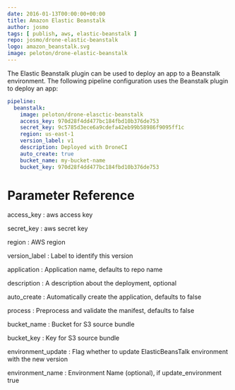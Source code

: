 ```yaml
---
date: 2016-01-13T00:00:00+00:00
title: Amazon Elastic Beanstalk
author: josmo
tags: [ publish, aws, elastic-beanstalk ]
repo: josmo/drone-elastic-beanstalk
logo: amazon_beanstalk.svg
image: peloton/drone-elastic-beanstalk
---
```


The Elastic Beanstalk plugin can be used to deploy an app to a Beanstalk environment. The following pipeline configuration uses the Beanstalk plugin to deploy an app:

```yaml
pipeline:
  beanstalk:
    image: peloton/drone-elasctic-beanstalk
    access_key: 970d28f4dd477bc184fbd10b376de753
    secret_key: 9c5785d3ece6a9cdefa42eb99b58986f9095ff1c
    region: us-east-1
    version_label: v1
    description: Deployed with DroneCI
    auto_create: true
    bucket_name: my-bucket-name
    bucket_key: 970d28f4dd477bc184fbd10b376de753
```

# Parameter Reference

access_key
: aws access key

secret_key
: aws secret key

region
: AWS region

version_label
: Label to identify this version

application
: Application name, defaults to repo name

description
: A description about the deployment, optional

auto_create
: Automatically create the application, defaults to false

process
: Preprocess and validate the manifest, defaults to false

bucket_name
: Bucket for S3 source bundle

bucket_key
: Key for S3 source bundle

environment_update
: Flag whether to update ElasticBeansTalk environment with the new version

environment_name
: Environment Name (optional), if update_environment true